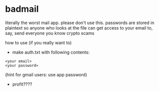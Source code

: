 # badmail
literally the worst mail app. please don't use this. passwords are stored in plaintext so anyone who looks at the file can get access to your email to, say, send everyone you know crypto scams

how to use (if you really want to)
- make auth.txt with following contents:
```
<your email>
<your password>
```

(hint for gmail users: use app password)
- profit????